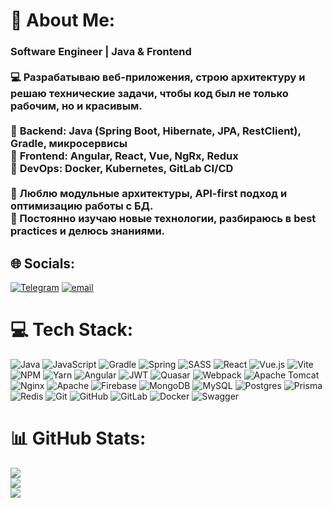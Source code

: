 # 💫 About Me:
### **Software Engineer | Java & Frontend**  <br><br>💻 Разрабатываю веб-приложения, строю архитектуру и решаю технические задачи, чтобы код был не только рабочим, но и красивым.  <br><br>🔹 **Backend:** Java (Spring Boot, Hibernate, JPA, RestClient), Gradle, микросервисы  <br>🔹 **Frontend:** Angular, React, Vue, NgRx, Redux  <br>🔹 **DevOps:** Docker, Kubernetes, GitLab CI/CD  <br><br>🚀 Люблю модульные архитектуры, API-first подход и оптимизацию работы с БД.  <br>🎯 Постоянно изучаю новые технологии, разбираюсь в best practices и делюсь знаниями.  


## 🌐 Socials:
[![Telegram](![image](https://github.com/user-attachments/assets/09352686-dfa3-4b12-a1f9-ea6b0a194b28)
)](https://t.me/jlan_tel) [![email](![image](https://github.com/user-attachments/assets/065c2926-1e30-4950-a5e9-9ea379378d29)
)](mailto:zreba.v@gmail.com) 

# 💻 Tech Stack:
![Java](https://img.shields.io/badge/java-%23ED8B00.svg?style=for-the-badge&logo=openjdk&logoColor=white) ![JavaScript](https://img.shields.io/badge/javascript-%23323330.svg?style=for-the-badge&logo=javascript&logoColor=%23F7DF1E) ![Gradle](https://img.shields.io/badge/Gradle-02303A.svg?style=for-the-badge&logo=Gradle&logoColor=white) ![Spring](https://img.shields.io/badge/spring-%236DB33F.svg?style=for-the-badge&logo=spring&logoColor=white) ![SASS](https://img.shields.io/badge/SASS-hotpink.svg?style=for-the-badge&logo=SASS&logoColor=white) ![React](https://img.shields.io/badge/react-%2320232a.svg?style=for-the-badge&logo=react&logoColor=%2361DAFB) ![Vue.js](https://img.shields.io/badge/vue.js-%2335495e.svg?style=for-the-badge&logo=vuedotjs&logoColor=%234FC08D) ![Vite](https://img.shields.io/badge/vite-%23646CFF.svg?style=for-the-badge&logo=vite&logoColor=white) ![NPM](https://img.shields.io/badge/NPM-%23CB3837.svg?style=for-the-badge&logo=npm&logoColor=white) ![Yarn](https://img.shields.io/badge/yarn-%232C8EBB.svg?style=for-the-badge&logo=yarn&logoColor=white) ![Angular](https://img.shields.io/badge/angular-%23DD0031.svg?style=for-the-badge&logo=angular&logoColor=white) ![JWT](https://img.shields.io/badge/JWT-black?style=for-the-badge&logo=JSON%20web%20tokens) ![Quasar](https://img.shields.io/badge/Quasar-16B7FB?style=for-the-badge&logo=quasar&logoColor=black) ![Webpack](https://img.shields.io/badge/webpack-%238DD6F9.svg?style=for-the-badge&logo=webpack&logoColor=black) ![Apache Tomcat](https://img.shields.io/badge/apache%20tomcat-%23F8DC75.svg?style=for-the-badge&logo=apache-tomcat&logoColor=black) ![Nginx](https://img.shields.io/badge/nginx-%23009639.svg?style=for-the-badge&logo=nginx&logoColor=white) ![Apache](https://img.shields.io/badge/apache-%23D42029.svg?style=for-the-badge&logo=apache&logoColor=white) ![Firebase](https://img.shields.io/badge/firebase-a08021?style=for-the-badge&logo=firebase&logoColor=ffcd34) ![MongoDB](https://img.shields.io/badge/MongoDB-%234ea94b.svg?style=for-the-badge&logo=mongodb&logoColor=white) ![MySQL](https://img.shields.io/badge/mysql-4479A1.svg?style=for-the-badge&logo=mysql&logoColor=white) ![Postgres](https://img.shields.io/badge/postgres-%23316192.svg?style=for-the-badge&logo=postgresql&logoColor=white) ![Prisma](https://img.shields.io/badge/Prisma-3982CE?style=for-the-badge&logo=Prisma&logoColor=white) ![Redis](https://img.shields.io/badge/redis-%23DD0031.svg?style=for-the-badge&logo=redis&logoColor=white) ![Git](https://img.shields.io/badge/git-%23F05033.svg?style=for-the-badge&logo=git&logoColor=white) ![GitHub](https://img.shields.io/badge/github-%23121011.svg?style=for-the-badge&logo=github&logoColor=white) ![GitLab](https://img.shields.io/badge/gitlab-%23181717.svg?style=for-the-badge&logo=gitlab&logoColor=white) ![Docker](https://img.shields.io/badge/docker-%230db7ed.svg?style=for-the-badge&logo=docker&logoColor=white) ![Swagger](https://img.shields.io/badge/-Swagger-%23Clojure?style=for-the-badge&logo=swagger&logoColor=white)
# 📊 GitHub Stats:
![](https://github-readme-stats.vercel.app/api?username=Paronim&theme=catppuccin_mocha&hide_border=false&include_all_commits=true&count_private=true)<br/>
![](https://github-readme-streak-stats.herokuapp.com/?user=Paronim&theme=catppuccin_mocha&hide_border=false)<br/>
![](https://github-readme-stats.vercel.app/api/top-langs/?username=Paronim&theme=catppuccin_mocha&hide_border=false&include_all_commits=true&count_private=true&layout=compact)

<!-- Proudly created with GPRM ( https://gprm.itsvg.in ) -->




